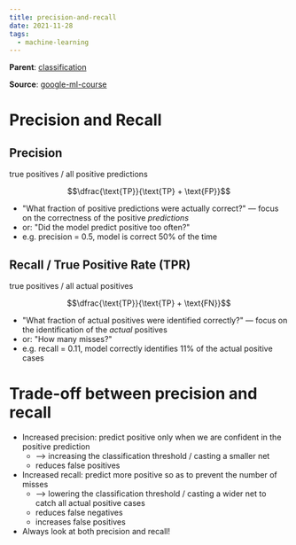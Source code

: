 ```yaml
---
title: precision-and-recall
date: 2021-11-28
tags:
  - machine-learning
---
```


**Parent**: [classification](ma/classification.md)

**Source**: [google-ml-course](bibliography/google-ml-course.md)

# Precision and Recall

## Precision
true positives / all positive predictions 

$$\dfrac{\text{TP}}{\text{TP} + \text{FP}}$$

* "What fraction of positive predictions were actually correct?" — focus on the correctness of the positive *predictions*
* or: "Did the model predict positive too often?"
* e.g. precision = 0.5, model is correct 50% of the time


## Recall / True Positive Rate (TPR)
true positives / all actual positives

$$\dfrac{\text{TP}}{\text{TP} + \text{FN}}$$

* "What fraction of actual positives were identified correctly?" — focus on the identification of the *actual* positives
* or: "How many misses?"
* e.g. recall = 0.11, model correctly identifies 11% of the actual positive cases


# Trade-off between precision and recall
* Increased precision: predict positive only when we are confident in the positive prediction
	* --> increasing the classification threshold / casting a smaller net
	* reduces false positives
* Increased recall: predict more positive so as to prevent the number of misses
	* --> lowering the classification threshold / casting a wider net to catch all actual positive cases
	* reduces false negatives
	* increases false positives
* Always look at both precision and recall!